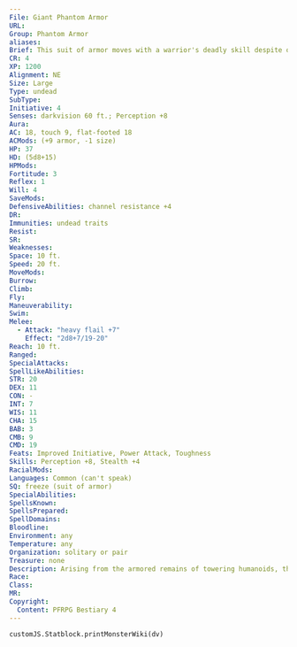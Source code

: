```yaml
---
File: Giant Phantom Armor
URL: 
Group: Phantom Armor
aliases: 
Brief: This suit of armor moves with a warrior's deadly skill despite obviously being empty.
CR: 4
XP: 1200
Alignment: NE
Size: Large
Type: undead
SubType: 
Initiative: 4
Senses: darkvision 60 ft.; Perception +8
Aura: 
AC: 18, touch 9, flat-footed 18
ACMods: (+9 armor, -1 size)
HP: 37
HD: (5d8+15)
HPMods: 
Fortitude: 3
Reflex: 1
Will: 4
SaveMods: 
DefensiveAbilities: channel resistance +4
DR: 
Immunities: undead traits
Resist: 
SR: 
Weaknesses: 
Space: 10 ft.
Speed: 20 ft.
MoveMods: 
Burrow: 
Climb: 
Fly: 
Maneuverability: 
Swim: 
Melee: 
  - Attack: "heavy flail +7"
    Effect: "2d8+7/19-20"
Reach: 10 ft.
Ranged: 
SpecialAttacks: 
SpellLikeAbilities: 
STR: 20
DEX: 11
CON: -
INT: 7
WIS: 11
CHA: 15
BAB: 3
CMB: 9
CMD: 19
Feats: Improved Initiative, Power Attack, Toughness
Skills: Perception +8, Stealth +4
RacialMods: 
Languages: Common (can't speak)
SQ: freeze (suit of armor)
SpecialAbilities: 
SpellsKnown: 
SpellsPrepared: 
SpellDomains: 
Bloodline: 
Environment: any
Temperature: any
Organization: solitary or pair
Treasure: none
Description: Arising from the armored remains of towering humanoids, these suits are particularly fearsome, though slower than guardian phantom armors.   CREATING PHANTOM ARMORS Phantom armors are created using the spell create undead. Creating a phantom armor requires a corpse wearing a suit of heavy armor. The corpse is destroyed in the phantom armor's creation. A magic-user must be at least caster level 12th to create a guardian phantom armor and at least caster level 15th to create a giant phantom armor.
Race: 
Class: 
MR: 
Copyright:
  Content: PFRPG Bestiary 4
---
```

```dataviewjs
customJS.Statblock.printMonsterWiki(dv)
```
